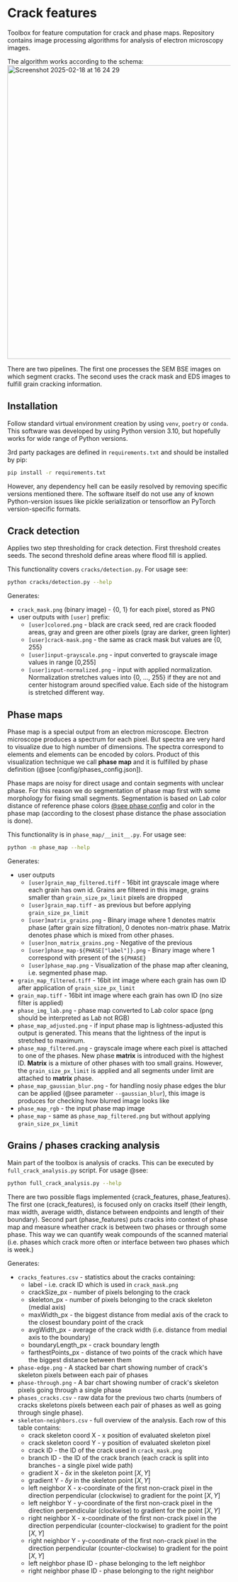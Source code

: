 # Crack features

Toolbox for feature computation for crack and phase maps. Repository contains image processing algorithms for analysis of electron microscopy images.

The algorithm works according to the schema:
<img width="663" alt="Screenshot 2025-02-18 at 16 24 29" src="https://github.com/user-attachments/assets/11608f33-58eb-452a-a27b-70e111e9051b" />

There are two pipelines. The first one processes the SEM BSE images on which segment cracks. The second uses the crack mask and EDS images to fulfill grain cracking information.

## Installation
Follow standard virtual environment creation by using `venv`, `poetry` or `conda`. This software was developed by using Python version 3.10, but hopefully works for wide range of Python versions.

3rd party packages are defined in `requirements.txt` and should be installed by pip:
```bash
pip install -r requirements.txt
```
However, any dependency hell can be easily resolved by removing specific versions mentioned there. The software itself do not use any of known Python-version issues like pickle serialization or tensorflow an PyTorch version-specific formats. 

## Crack detection
Applies two step thresholding for crack detection. 
First threshold creates seeds. 
The second threshold define areas where flood fill is applied.

This functionality covers `cracks/detection.py`. For usage see:
```bash
python cracks/detection.py --help
```

Generates:
- `crack_mask.png` (binary image) - {0, 1} for each pixel, stored as PNG
- user outputs with `[user]` prefix:
  - `[user]colored.png` - black are crack seed, red are crack flooded areas, gray and green are other pixels (gray are darker, green lighter)
  - `[user]crack-mask.png` - the same as crack mask but values are {0, 255}
  - `[user]input-grayscale.png` - input converted to grayscale image values in range \[0,255\]
  - `[user]input-normalized.png` - input with applied normalization. Normalization stretches values into {0, ..., 255} if they are not and center histogram around specified value. Each side of the histogram is stretched different way.

## Phase maps

Phase map is a special output from an electron microscope. Electron microscope produces a spectrum for each pixel. But spectra are very hard to visualize due to high number of dimensions. The spectra correspond to elements and elements can be encoded by colors. Product of this visualization technique we call **phase map** and it is fulfilled by phase definition (@see [config/phases_config.json]).

Phase maps are noisy for direct usage and contain segments with unclear phase. For this reason we do segmentation of phase map first with some morphology for fixing small segments. Segmentation is based on La*b* color distance of reference phase colors [@see phase config](config/phase_config.json) and color in the phase map (according to the closest phase distance the phase association is done).

This functionality is in `phase_map/__init__.py`. For usage see:
```bash
python -m phase_map --help
```

Generates:
- user outputs
  - `[user]grain_map_filtered.tiff` - 16bit int grayscale image where each grain has own id. Grains are filtered in this image, grains smaller than `grain_size_px_limit` pixels are dropped
  - `[user]grain_map.tiff` - as previous but before applying `grain_size_px_limit`
  - `[user]matrix_grains.png` - Binary image where 1 denotes matrix phase (after grain size filtration), 0 denotes non-matrix phase. Matrix denotes phase which is mixed from other phases.
  - `[user]non_matrix_grains.png` - Negative of the previous
  - `[user]phase_map-${PHASE["label"]}.png` - Binary image where 1 correspond with present of the `${PHASE}`
  - `[user]phase_map.png` - Visualization of the phase map after cleaning, i.e. segmented phase map.
- `grain_map_filtered.tiff` - 16bit int image where each grain has own ID after application of `grain_size_px_limit`
- `grain_map.tiff` - 16bit int image where each grain has own ID (no size filter is applied)
- `phase_img_lab.png` - phase map converted to La*b* color space (png should be interpreted as La*b* not RGB)
- `phase_map_adjusted.png` - if input phase map is lightness-adjusted this output is generated. This means that the lightness of the input is stretched to maximum.
- `phase_map_filtered.png` - grayscale image where each pixel is attached to one of the phases. New phase **matrix** is introduced with the highest ID. **Matrix** is a mixture of other phases with too small grains. However, the `grain_size_px_limit` is applied and all segments under limit are attached to **matrix** phase.
- `phase_map_gaussian_blur.png` - for handling nosiy phase edges the blur can be applied (@see parameter `--gaussian_blur`), this image is produces for checking how blurred image looks like
- `phase_map_rgb` - the input phase map image
- `phase_map` - same as `phase_map_filtered.png` but without applying `grain_size_px_limit`

## Grains / phases cracking analysis 

Main part of the toolbox is analysis of cracks. This can be executed by `full_crack_analysis.py` script. For usage @see:
```bash
python full_crack_analysis.py --help
```
There are two possible flags implemented {crack_features, phase_features}. The first one (crack_features), is focused only on cracks itself (their length, max width, average width, distance between endpoints and length of their boundary). Second part (phase_features) puts cracks into context of phase map and measure wheather crack is between two phases or through some phase. This way we can quantify weak compounds of the scanned material (i.e. phases which crack more often or interface between two phases which is week.)

Generates:
- `cracks_features.csv` - statistics about the cracks containing:
  - label - i.e. crack ID which is used in `crack_mask.png`
  - crackSize_px - number of pixels belonging to the crack
  - skeleton_px - number of pixels belonging to the crack skeleton (medial axis)
  - maxWidth_px - the biggest distance from medial axis of the crack to the closest boundary point of the crack
  - avgWidth_px - average of the crack width (i.e. distance from medial axis to the boundary)
  - boundaryLength_px - crack boundary length
  - farthestPoints_px - distance of two points of the crack which have the biggest distance between them
- `phase-edge.png` - A stacked bar chart showing number of crack's skeleton pixels between each pair of phases
- `phase-through.png` - A bar chart showing number of crack's skeleton pixels going through a single phase
- `phases_cracks.csv` - raw data for the previous two charts (numbers of cracks skeletons pixels between each pair of phases as well as going through single phase).
- `skeleton-neighbors.csv` - full overview of the analysis. Each row of this table contains:
  - crack skeleton coord X - x position of evaluated skeleton pixel
  - crack skeleton coord Y - y position of evaluated skeleton pixel
  - crack ID - the ID of the crack used in `crack_mask.png`
  - branch ID - the ID of the crack branch (each crack is split into branches - a single pixel wide path)
  - gradient X - $\delta x$ in the skeleton point $[X, Y]$
  - gradient Y - $\delta y$ in the skeleton point $[X, Y]$
  - left neighbor X - x-coordinate of the first non-crack pixel in the direction perpendicular (clockwise) to gradient for the point $[X,Y]$
  - left neighbor Y - y-coordinate of the first non-crack pixel in the direction perpendicular (clockwise) to gradient for the point $[X,Y]$
  - right neighbor X - x-coordinate of the first non-crack pixel in the direction perpendicular (counter-clockwise) to gradient for the point $[X,Y]$
  - right neighbor Y - y-coordinate of the first non-crack pixel in the direction perpendicular (counter-clockwise) to gradient for the point $[X,Y]$
  - left neighbor phase ID - phase belonging to the left neighbor
  - right neighbor phase ID - phase belonging to the right neighbor
